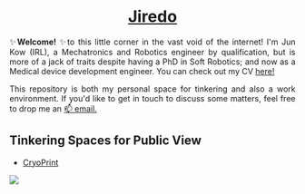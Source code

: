
<!--

### Hi there 👋

**jiredo/jiredo** is a ✨ _special_ ✨ repository because its `README.md` (this file) appears on your GitHub profile.

Here are some ideas to get you started:

- 🔭 I’m currently working on a Medical Regulations within a spin-off company on Colorectal Endoscopes
- 🌱 I’m currently learning and finding my way back into the Robotics in industry route as oppose to my PhD.
- 👯 I’m looking to collaborate on 

- 💬 Ask me about ...
- 📫 How to reach me: ...

- ⚡ Fun fact: ...
    
-->

<!-- Name Header -->
<div align="Center"><h1><a href="https://jiredo.github.io/jiredo/"><i title:"Online-CV"></i> Jiredo </a></h1></div>

<div style="text-align: justify">
✨<b>Welcome!</b> ✨to this little corner in the vast void of the internet! I'm Jun Kow (IRL), a Mechatronics and Robotics engineer by qualification, but is more of a jack of traits despite having a PhD in Soft Robotics; and now as a Medical device development engineer. You can check out my CV <a href="https://jiredo.github.io/jiredo">here!</a> 

This repository is both my personal space for tinkering and also a work environment. If you'd like to get in touch to discuss some matters, feel free to drop me an <a href=mailto:junwkow.com>📫 email.</a>

</div>

## Tinkering Spaces for Public View
- [CryoPrint](https://jiredo.github.io/CryoPrint/)


![](https://www.google.com/url?sa=i&url=https%3A%2F%2Fwww.pinterest.com%2Fpin%2F414683078194117540%2F&psig=AOvVaw0bqUMWFl_0Qwhasgl6rqip&ust=1671633476556000&source=images&cd=vfe&ved=0CA4QjRxqFwoTCMC16I62iPwCFQAAAAAdAAAAABAE)


